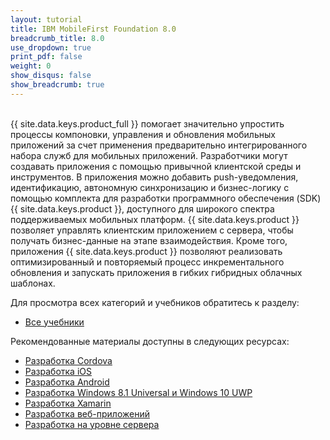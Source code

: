 ```yaml
---
layout: tutorial
title: IBM MobileFirst Foundation 8.0
breadcrumb_title: 8.0
use_dropdown: true
print_pdf: false
weight: 0
show_disqus: false
show_breadcrumb: true
---
```

<!-- NLS_CHARSET=UTF-8 -->
<br>
{{ site.data.keys.product_full }} помогает значительно упростить процессы компоновки, управления и обновления мобильных приложений за счет применения предварительно интегрированного набора служб для мобильных приложений.
Разработчики могут создавать приложения с помощью привычной клиентской среды и инструментов. В приложения можно добавить push-уведомления, идентификацию, автономную синхронизацию и бизнес-логику с помощью комплекта для разработки программного обеспечения (SDK) {{ site.data.keys.product }}, доступного для широкого спектра поддерживаемых мобильных платформ. {{ site.data.keys.product }} позволяет управлять клиентским приложением с сервера, чтобы получать бизнес-данные на этапе взаимодействия. Кроме того, приложения {{ site.data.keys.product }} позволяют реализовать оптимизированный и повторяемый процесс инкрементального обновления и запускать приложения в гибких гибридных облачных шаблонах. 

Для просмотра всех категорий и учебников обратитесь к разделу: 

* [Все учебники](all-tutorials/)

Рекомендованные материалы доступны в следующих ресурсах:  

* [Разработка Cordova](cordova-tutorials/)
* [Разработка iOS ](ios-tutorials/) 
* [Разработка Android](android-tutorials/) 
* [Разработка Windows 8.1 Universal и Windows 10 UWP](windows-8-10-tutorials/)
* [Разработка Xamarin](xamarin-tutorials/)
* [Разработка веб-приложений](web-tutorials/)
* [Разработка на уровне сервера](server-side-tutorials/)
